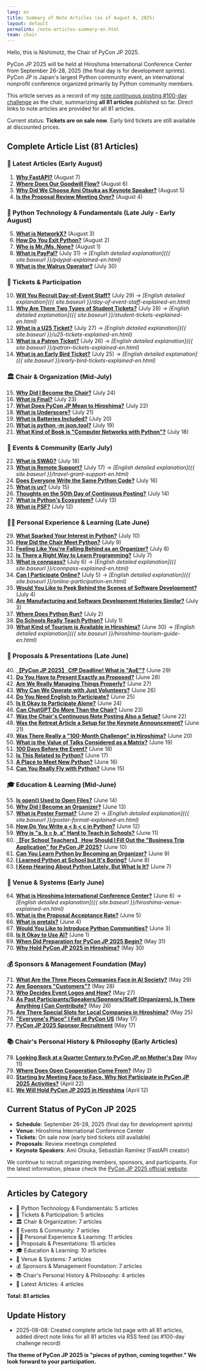 ```yaml
---
lang: en
title: Summary of Note Articles (as of August 8, 2025)
layout: default
permalink: /note-articles-summary-en.html
team: chair
---
```


Hello, this is Nishimotz, the Chair of PyCon JP 2025.

PyCon JP 2025 will be held at Hiroshima International Conference Center from September 26-28, 2025 (the final day is for development sprints). PyCon JP is Japan's largest Python community event, an international nonprofit conference organized primarily by Python community members.

This article serves as a record of my [note continuous posting #100-day challenge](https://note.com/24motz/m/m5b9c3affd50b) as the chair, summarizing **all 81 articles** published so far. Direct links to note articles are provided for all 81 articles.

Current status: **Tickets are on sale now**. Early bird tickets are still available at discounted prices.

## Complete Article List (81 Articles)

### 📅 Latest Articles (Early August)

1. **[Why FastAPI?](https://note.com/24motz/n/nbeb538515d20)** (August 7)
2. **[Where Does Our Goodwill Flow?](https://note.com/24motz/n/n717187624f86)** (August 6)
3. **[Why Did We Choose Ami Otsuka as Keynote Speaker?](https://note.com/24motz/n/n2805b9ecc971)** (August 5)
4. **[Is the Proposal Review Meeting Over?](https://note.com/24motz/n/nb5b277322a11)** (August 4)

### 🐍 Python Technology & Fundamentals (Late July - Early August)

5. **[What is NetworkX?](https://note.com/24motz/n/n8ee568671aca)** (August 3)
6. **[How Do You Exit Python?](https://note.com/24motz/n/ne3faee1d9a38)** (August 2)
7. **[Who is Mr./Ms. None?](https://note.com/24motz/n/nbab88c96ae0e)** (August 1)
8. **[What is PayPal?](https://note.com/24motz/n/naef61d4ab99a)** (July 31) → *[English detailed explanation]({{ site.baseurl }}/paypal-explained-en.html)*
9. **[What is the Walrus Operator?](https://note.com/24motz/n/n48161df460cc)** (July 30)

### 🎫 Tickets & Participation

10. **[Will You Recruit Day-of-Event Staff?](https://note.com/24motz/n/n3bbc8735aabf)** (July 29) → *[English detailed explanation]({{ site.baseurl }}/day-of-event-staff-explained-en.html)*
11. **[Why Are There Two Types of Student Tickets?](https://note.com/24motz/n/nd8f7495d20a6)** (July 28) → *[English detailed explanation]({{ site.baseurl }}/student-tickets-explained-en.html)*
12. **[What is a U25 Ticket?](https://note.com/24motz/n/n5661a9ae5b3d)** (July 27) → *[English detailed explanation]({{ site.baseurl }}/u25-tickets-explained-en.html)*
13. **[What is a Patron Ticket?](https://note.com/24motz/n/na043f140237d)** (July 26) → *[English detailed explanation]({{ site.baseurl }}/patron-tickets-explained-en.html)*
14. **[What is an Early Bird Ticket?](https://note.com/24motz/n/n8db01d93006f)** (July 25) → *[English detailed explanation]({{ site.baseurl }}/early-bird-tickets-explained-en.html)*

### 🏛️ Chair & Organization (Mid-July)

15. **[Why Did I Become the Chair?](https://note.com/24motz/n/naaf1ac3164f3)** (July 24)
16. **[What is Final?](https://note.com/24motz/n/n7a680126267e)** (July 23)
17. **[What Does PyCon JP Mean to Hiroshima?](https://note.com/24motz/n/n6a4361269f3b)** (July 22)
18. **[What is Underscore?](https://note.com/24motz/n/n024dea3bbe9c)** (July 21)
19. **[What is Batteries Included?](https://note.com/24motz/n/naf5c6b3b2aa4)** (July 20)
20. **[What is python -m json.tool?](https://note.com/24motz/n/nfdc99293d03f)** (July 19)
21. **[What Kind of Book is "Computer Networks with Python"?](https://note.com/24motz/n/n42e32194926e)** (July 18)

### 🎪 Events & Community (Early July)

22. **[What is SWAG?](https://note.com/24motz/n/n5749ad0536f4)** (July 18)
23. **[What is Remote Support?](https://note.com/24motz/n/nb1811c027a93)** (July 17) → *[English detailed explanation]({{ site.baseurl }}/travel-grant-support-en.html)*
24. **[Does Everyone Write the Same Python Code?](https://note.com/24motz/n/nb4e799f133b7)** (July 16)
25. **[What is uv?](https://note.com/24motz/n/n60dc4f6249ed)** (July 15)
26. **[Thoughts on the 50th Day of Continuous Posting?](https://note.com/24motz/n/n8285f62336bc)** (July 14)
27. **[What is Python's Ecosystem?](https://note.com/24motz/n/ndf8f5be2b8c4)** (July 13)
28. **[What is PSF?](https://note.com/24motz/n/na053b81d82ae)** (July 12)

### 👨‍💻 Personal Experience & Learning (Late June)

29. **[What Sparked Your Interest in Python?](https://note.com/24motz/n/nd71b1f2d42e5)** (July 10)
30. **[How Did the Chair Meet Python?](https://note.com/24motz/n/n97e205c431d8)** (July 9)
31. **[Feeling Like You're Falling Behind as an Organizer?](https://note.com/24motz/n/n51d016c23816)** (July 8)
32. **[Is There a Right Way to Learn Programming?](https://note.com/24motz/n/n6b1457c5a0c7)** (July 7)
33. **[What is connpass?](https://note.com/24motz/n/n662c94e30e5c)** (July 6) → *[English detailed explanation]({{ site.baseurl }}/connpass-explained-en.html)*
34. **[Can I Participate Online?](https://note.com/24motz/n/n6fc5e4245bff)** (July 5) → *[English detailed explanation]({{ site.baseurl }}/online-participation-en.html)*
35. **[Would You Like to Peek Behind the Scenes of Software Development?](https://note.com/24motz/n/n9a92dcc00605)** (July 4)
36. **[Are Manufacturing and Software Development Histories Similar?](https://note.com/24motz/n/n3632dbd1ac9c)** (July 3)
37. **[Where Does Python Run?](https://note.com/24motz/n/na3f17240c435)** (July 2)
38. **[Do Schools Really Teach Python?](https://note.com/24motz/n/nbe063ca2b1b9)** (July 1)
39. **[What Kind of Tourism is Available in Hiroshima?](https://note.com/24motz/n/n6de670f8bbde)** (June 30) → *[English detailed explanation]({{ site.baseurl }}/hiroshima-tourism-guide-en.html)*

### 📝 Proposals & Presentations (Late June)

40. **[【PyCon JP 2025】 CfP Deadline! What is "AoE"?](https://note.com/24motz/n/nb5405f62754a)** (June 29)
41. **[Do You Have to Present Exactly as Proposed?](https://note.com/24motz/n/nfa2750f1ee64)** (June 28)
42. **[Are We Really Managing Things Properly?](https://note.com/24motz/n/nce43bfff9ae3)** (June 27)
43. **[Why Can We Operate with Just Volunteers?](https://note.com/24motz/n/nc235a5f744ef)** (June 26)
44. **[Do You Need English to Participate?](https://note.com/24motz/n/n89bbb1eaa64e)** (June 25)
45. **[Is It Okay to Participate Alone?](https://note.com/24motz/n/n95754b31a59f)** (June 24)
46. **[Can ChatGPT Do More Than the Chair?](https://note.com/24motz/n/ncc9fdd07a831)** (June 23)
47. **[Was the Chair's Continuous Note Posting Also a Setup?](https://note.com/24motz/n/nc0b35c834c2f)** (June 22)
48. **[Was the Retreat Article a Setup for the Keynote Announcement?](https://note.com/24motz/n/nb45b3b612ed9)** (June 21)
49. **[Was There Really a "100-Month Challenge" in Hiroshima?](https://note.com/24motz/n/n3dc1b2c1bc8d)** (June 20)
50. **[What is the Value of Talks Considered as a Matrix?](https://note.com/24motz/n/neafe6bcb311f)** (June 19)
51. **[100 Days Before the Event?](https://note.com/24motz/n/n6bdc16090222)** (June 18)
52. **[Is This Related to Python?](https://note.com/24motz/n/nb497051eb5f8)** (June 17)
53. **[A Place to Meet New Python?](https://note.com/24motz/n/nc44e6d63db21)** (June 16)
54. **[Can You Really Fly with Python?](https://note.com/24motz/n/na89a9675810a)** (June 15)

### 🎓 Education & Learning (Mid-June)

55. **[Is open() Used to Open Files?](https://note.com/24motz/n/n535d2707a381)** (June 14)
56. **[Why Did I Become an Organizer?](https://note.com/24motz/n/n8fac5fe20eb5)** (June 13)
57. **[What is Poster Format?](https://note.com/24motz/n/n86b9498687c0)** (June 2) → *[English detailed explanation]({{ site.baseurl }}/poster-format-explained-en.html)*
58. **[How Do You Write a < b < c in Python?](https://note.com/24motz/n/n40efff95676d)** (June 12)
59. **[Why is "a, b = b, a" Hard to Teach in Schools?](https://note.com/24motz/n/n15b9cc1de0ae)** (June 11)
60. **[【For School Teachers】 How Should I Fill Out the "Business Trip Application" for PyCon JP 2025?](https://note.com/24motz/n/n32517be8c66c)** (June 10)
61. **[Can You Learn Python by Becoming an Organizer?](https://note.com/24motz/n/n4da36d529504)** (June 9)
62. **[I Learned Python at School but It's Boring?](https://note.com/24motz/n/n2e46eef9cb6b)** (June 8)
63. **[I Keep Hearing About Python Lately, But What Is It?](https://note.com/24motz/n/n2528cf9459c2)** (June 7)

### 🏢 Venue & Systems (Early June)

64. **[What is Hiroshima International Conference Center?](https://note.com/24motz/n/n4f6801257221)** (June 6) → *[English detailed explanation]({{ site.baseurl }}/hiroshima-venue-explained-en.html)*
65. **[What is the Proposal Acceptance Rate?](https://note.com/24motz/n/n7211316e6adf)** (June 5)
66. **[What is pretalx?](https://note.com/24motz/n/n013f49c33966)** (June 4)
67. **[Would You Like to Introduce Python Communities?](https://note.com/24motz/n/nca6d0465a0ef)** (June 3)
68. **[Is It Okay to Use AI?](https://note.com/24motz/n/n550b12d0947e)** (June 1)
69. **[When Did Preparation for PyCon JP 2025 Begin?](https://note.com/24motz/n/na3e81ea938f8)** (May 31)
70. **[Why Hold PyCon JP 2025 in Hiroshima?](https://note.com/24motz/n/nf7602be7df5b)** (May 30)

### 💰 Sponsors & Management Foundation (May)

71. **[What Are the Three Pieces Companies Face in AI Society?](https://note.com/24motz/n/n3c7a87b1d119)** (May 29)
72. **[Are Sponsors "Customers"?](https://note.com/24motz/n/n0bc8034c7789)** (May 28)
73. **[Who Decides Event Logos and How?](https://note.com/24motz/n/n55ad8fc5f8bb)** (May 27)
74. **[As Past Participants/Speakers/Sponsors/Staff (Organizers), Is There Anything I Can Contribute?](https://note.com/24motz/n/n04d2fa25e151)** (May 26)
75. **[Are There Special Slots for Local Companies in Hiroshima?](https://note.com/24motz/n/n8828bcad687a)** (May 25)
76. **["Everyone's Place" I Felt at PyCon US](https://note.com/24motz/n/nb1811c027a93)** (May 17)
77. **[PyCon JP 2025 Sponsor Recruitment](https://note.com/24motz/n/n2d05a3111b13)** (May 17)

### 📚 Chair's Personal History & Philosophy (Early Articles)

78. **[Looking Back at a Quarter Century to PyCon JP on Mother's Day](https://note.com/24motz/n/n8cdf59621638)** (May 11)
79. **[Where Does Open Cooperation Come From?](https://note.com/24motz/n/nfe36874e7161)** (May 2)
80. **[Starting by Meeting Face to Face. Why Not Participate in PyCon JP 2025 Activities?](https://note.com/24motz/n/nceb2549dbc56)** (April 22)
81. **[We Will Hold PyCon JP 2025 in Hiroshima](https://note.com/24motz/n/n5c0e3dc978ec)** (April 12)

## Current Status of PyCon JP 2025

- **Schedule**: September 26-28, 2025 (final day for development sprints)
- **Venue**: Hiroshima International Conference Center
- **Tickets**: On sale now (early bird tickets still available)
- **Proposals**: Review meetings completed
- **Keynote Speakers**: Ami Otsuka, Sebastián Ramírez (FastAPI creator)

We continue to recruit organizing members, sponsors, and participants. For the latest information, please check the [PyCon JP 2025 official website](https://2025.pycon.jp/).

---

## Articles by Category

- 🐍 Python Technology & Fundamentals: 5 articles
- 🎫 Tickets & Participation: 5 articles
- 🏛️ Chair & Organization: 7 articles
- 🎪 Events & Community: 7 articles
- 👨‍💻 Personal Experience & Learning: 11 articles
- 📝 Proposals & Presentations: 15 articles
- 🎓 Education & Learning: 10 articles
- 🏢 Venue & Systems: 7 articles
- 💰 Sponsors & Management Foundation: 7 articles
- 📚 Chair's Personal History & Philosophy: 4 articles
- 📅 Latest Articles: 4 articles

**Total: 81 articles**

## Update History

- 2025-08-08: Created complete article list page with all 81 articles, added direct note links for all 81 articles via RSS feed (as #100-day challenge record)

**The theme of PyCon JP 2025 is "pieces of python, coming together." We look forward to your participation.**
